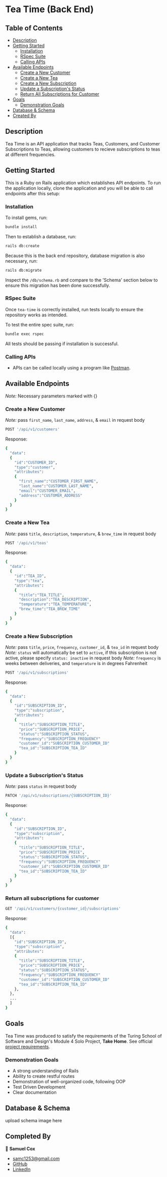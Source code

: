# Tea Time (Back End)

## Table of Contents

- [Description](#description)
- [Getting Started](#getting-started)
  - [Installation](#installation)
  - [RSpec Suite](#rspec-suite)
  - [Calling APIs](#calling-apis)
- [Available Endpoints](#available-endpoints)
  - [Create a New Customer](#create-a-new-customer)
  - [Create a New Tea](#create-a-new-tea)
  - [Create a New Subscription](#create-a-new-subscription)
  - [Update a Subscription's Status](#update-a-subscription-status)
  - [Return All Subscriptions for Customer](#return-all-subscriptions-for-customer)
- [Goals](#goals)
  - [Demonstration Goals](#demonstration-goals)
- [Database \& Schema](#database--schema)
- [Created By](#created-by)

## Description

Tea Time is an API application that tracks Teas, Customers, and Customer Subscriptions to Teas, allowing customers to recieve subscriptions to teas at different frequencies.

## Getting Started

This is a Ruby on Rails application which establishes API endpoints. To run the application locally, clone the application and you will be able to call endpoints after this setup:

### Installation

To install gems, run:

```bash
bundle install
```

Then to establish a database, run:

```bash
rails db:create
```

Because this is the back end repository, database migration is also necessary, run:

```bash
rails db:migrate
```

Inspect the `/db/schema.rb` and compare to the 'Schema' section below to ensure this migration has been done successfully.

### RSpec Suite

Once `tea-time` is correctly installed, run tests locally to ensure the repository works as intended.

To test the entire spec suite, run:

```bash
bundle exec rspec
```

All tests should be passing if installation is successful.

### Calling APIs

- APIs can be called locally using a program like [Postman](https://www.postman.com).

## Available Endpoints

*Note:* Necessary parameters marked with {}

### Create a New Customer
*Note:* pass `first_name`, `last_name`, `address`, & `email` in request body

```bash
POST '/api/v1/customers'
```

Response:
```bash
{
  "data":
  {
    "id":"CUSTOMER_ID",
    "type":"customer",
    "attributes":
    {
      "first_name":"CUSTOMER_FIRST_NAME",
      "last_name":"CUSTOMER_LAST_NAME",
      "email":"CUSTOMER_EMAIL",
      "address":"CUSTOMER_ADDRESS"
    }
  }
}
```

### Create a New Tea
*Note:* pass `title`, `description`, `temperature`, & `brew_time` in request body

```bash
POST '/api/v1/teas'
```

Response:
```bash
{
  "data":
  {
    "id":"TEA_ID",
    "type":"tea",
    "attributes":
    {
      "title":"TEA_TITLE",
      "description":"TEA_DESCRIPTION",
      "temperature":"TEA_TEMPERATURE",
      "brew_time":"TEA_BREW_TIME"
    }
  }
}
```

### Create a New Subscription
*Note:* pass `title`, `price`, `frequency`, `customer_id`, & `tea_id` in request body
*Note:* `status` will automatically be set to `active`, if this subscription is not active, please specify `status: inactive` in request body
*Note:* `frequency` is weeks between deliveries, and `temperature` is in degrees Fahrenheit

```bash
POST '/api/v1/subscriptions'
```

Response:
```bash
{
  "data":
  {
    "id":"SUBSCRIPTION_ID",
    "type":"subscription",
    "attributes":
    {
      "title":"SUBSCRIPTION_TITLE",
      "price":"SUBSCRIPTION_PRICE",
      "status":"SUBSCRIPTION_STATUS",
      "frequency":"SUBSCRIPTION_FREQUENCY"
      "customer_id":"SUBSCRIPTION_CUSTOMER_ID"
      "tea_id":"SUBSCRIPTION_TEA_ID"
    }
  }
}
```

### Update a Subscription's Status
*Note:* pass `status` in request body

```bash
PATCH '/api/v1/subscriptions/{SUBSCRIPTION_ID}'
```

Response:
```bash
{
  "data":
  {
    "id":"SUBSCRIPTION_ID",
    "type":"subscription",
    "attributes":
    {
      "title":"SUBSCRIPTION_TITLE",
      "price":"SUBSCRIPTION_PRICE",
      "status":"SUBSCRIPTION_STATUS",
      "frequency":"SUBSCRIPTION_FREQUENCY"
      "customer_id":"SUBSCRIPTION_CUSTOMER_ID"
      "tea_id":"SUBSCRIPTION_TEA_ID"
    }
  }
}
```

### Return all subscriptions for customer

```bash
GET '/api/v1/customers/{customer_id}/subscriptions'
```

Response:
```bash
{
  "data":
  [{
    "id":"SUBSCRIPTION_ID",
    "type":"subscription",
    "attributes":
    {
      "title":"SUBSCRIPTION_TITLE",
      "price":"SUBSCRIPTION_PRICE",
      "status":"SUBSCRIPTION_STATUS",
      "frequency":"SUBSCRIPTION_FREQUENCY"
      "customer_id":"SUBSCRIPTION_CUSTOMER_ID"
      "tea_id":"SUBSCRIPTION_TEA_ID"
    },
  },
  ...
  ]
}
```

## Goals

Tea Time was produced to satisfy the requirements of the Turing School of Software and Design's Module 4 Solo Project, **Take Home**. See official [project requirements](https://mod4.turing.edu/projects/take_home/take_home_be).

### Demonstration Goals

- A strong understanding of Rails
- Ability to create restful routes
- Demonstration of well-organized code, following OOP
- Test Driven Development
- Clear documentation

## Database & Schema

upload schema image here

## Completed By

:bust_in_silhouette: **Samuel Cox**
- samc1253@gmail.com
- [GitHub](https://github.com/sambcox)
- [LinkedIn](https://www.linkedin.com/in/samuel-bingham-cox/)
